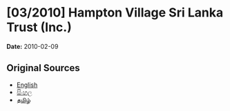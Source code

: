 # [03/2010] Hampton Village Sri Lanka Trust (Inc.)

**Date:** 2010-02-09

## Original Sources

- [English](https://documents.gov.lk/view/acts/2010/2/03-2010_E.pdf)
- [සිංහල](https://documents.gov.lk/view/acts/2010/2/03-2010_S.pdf)
- [தமிழ்](https://documents.gov.lk/view/acts/2010/2/03-2010_T.pdf)

